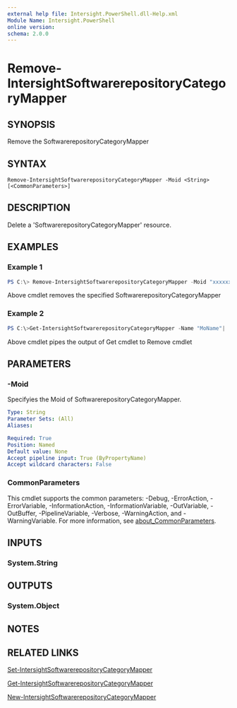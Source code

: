 ```yaml
---
external help file: Intersight.PowerShell.dll-Help.xml
Module Name: Intersight.PowerShell
online version:
schema: 2.0.0
---
```


# Remove-IntersightSoftwarerepositoryCategoryMapper

## SYNOPSIS
Remove the SoftwarerepositoryCategoryMapper

## SYNTAX

```
Remove-IntersightSoftwarerepositoryCategoryMapper -Moid <String> [<CommonParameters>]
```

## DESCRIPTION
Delete a &apos;SoftwarerepositoryCategoryMapper&apos; resource.

## EXAMPLES

### Example 1
```powershell
PS C:\> Remove-IntersightSoftwarerepositoryCategoryMapper -Moid "xxxxxxxxxxxxxxxxxxxxxxxxxxx"
```
Above cmdlet removes the specified SoftwarerepositoryCategoryMapper 

### Example 2
```powershell
PS C:\>Get-IntersightSoftwarerepositoryCategoryMapper -Name "MoName"|  Remove-IntersightSoftwarerepositoryCategoryMapper
```
Above cmdlet pipes the output of Get cmdlet to Remove cmdlet

## PARAMETERS

### -Moid
Specifyies the Moid of SoftwarerepositoryCategoryMapper.

```yaml
Type: String
Parameter Sets: (All)
Aliases:

Required: True
Position: Named
Default value: None
Accept pipeline input: True (ByPropertyName)
Accept wildcard characters: False
```

### CommonParameters
This cmdlet supports the common parameters: -Debug, -ErrorAction, -ErrorVariable, -InformationAction, -InformationVariable, -OutVariable, -OutBuffer, -PipelineVariable, -Verbose, -WarningAction, and -WarningVariable. For more information, see [about_CommonParameters](http://go.microsoft.com/fwlink/?LinkID=113216).

## INPUTS

### System.String

## OUTPUTS

### System.Object
## NOTES

## RELATED LINKS

[Set-IntersightSoftwarerepositoryCategoryMapper](./Set-IntersightSoftwarerepositoryCategoryMapper.md)

[Get-IntersightSoftwarerepositoryCategoryMapper](./Get-IntersightSoftwarerepositoryCategoryMapper.md)

[New-IntersightSoftwarerepositoryCategoryMapper](./New-IntersightSoftwarerepositoryCategoryMapper.md)


